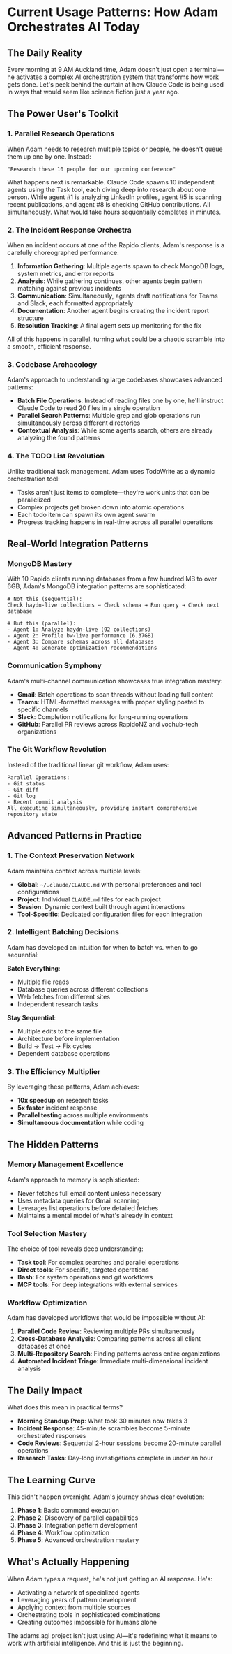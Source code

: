 # Current Usage Patterns: How Adam Orchestrates AI Today

## The Daily Reality

Every morning at 9 AM Auckland time, Adam doesn't just open a terminal—he activates a complex AI orchestration system that transforms how work gets done. Let's peek behind the curtain at how Claude Code is being used in ways that would seem like science fiction just a year ago.

## The Power User's Toolkit

### 1. Parallel Research Operations

When Adam needs to research multiple topics or people, he doesn't queue them up one by one. Instead:

```
"Research these 10 people for our upcoming conference"
```

What happens next is remarkable. Claude Code spawns 10 independent agents using the Task tool, each diving deep into research about one person. While agent #1 is analyzing LinkedIn profiles, agent #5 is scanning recent publications, and agent #8 is checking GitHub contributions. All simultaneously. What would take hours sequentially completes in minutes.

### 2. The Incident Response Orchestra

When an incident occurs at one of the Rapido clients, Adam's response is a carefully choreographed performance:

1. **Information Gathering**: Multiple agents spawn to check MongoDB logs, system metrics, and error reports
2. **Analysis**: While gathering continues, other agents begin pattern matching against previous incidents
3. **Communication**: Simultaneously, agents draft notifications for Teams and Slack, each formatted appropriately
4. **Documentation**: Another agent begins creating the incident report structure
5. **Resolution Tracking**: A final agent sets up monitoring for the fix

All of this happens in parallel, turning what could be a chaotic scramble into a smooth, efficient response.

### 3. Codebase Archaeology

Adam's approach to understanding large codebases showcases advanced patterns:

- **Batch File Operations**: Instead of reading files one by one, he'll instruct Claude Code to read 20 files in a single operation
- **Parallel Search Patterns**: Multiple grep and glob operations run simultaneously across different directories
- **Contextual Analysis**: While some agents search, others are already analyzing the found patterns

### 4. The TODO List Revolution

Unlike traditional task management, Adam uses TodoWrite as a dynamic orchestration tool:

- Tasks aren't just items to complete—they're work units that can be parallelized
- Complex projects get broken down into atomic operations
- Each todo item can spawn its own agent swarm
- Progress tracking happens in real-time across all parallel operations

## Real-World Integration Patterns

### MongoDB Mastery

With 10 Rapido clients running databases from a few hundred MB to over 6GB, Adam's MongoDB integration patterns are sophisticated:

```
# Not this (sequential):
Check haydn-live collections → Check schema → Run query → Check next database

# But this (parallel):
- Agent 1: Analyze haydn-live (92 collections)
- Agent 2: Profile bw-live performance (6.37GB)
- Agent 3: Compare schemas across all databases
- Agent 4: Generate optimization recommendations
```

### Communication Symphony

Adam's multi-channel communication showcases true integration mastery:

- **Gmail**: Batch operations to scan threads without loading full content
- **Teams**: HTML-formatted messages with proper styling posted to specific channels
- **Slack**: Completion notifications for long-running operations
- **GitHub**: Parallel PR reviews across RapidoNZ and vochub-tech organizations

### The Git Workflow Revolution

Instead of the traditional linear git workflow, Adam uses:

```
Parallel Operations:
- Git status
- Git diff
- Git log
- Recent commit analysis
All executing simultaneously, providing instant comprehensive repository state
```

## Advanced Patterns in Practice

### 1. The Context Preservation Network

Adam maintains context across multiple levels:
- **Global**: `~/.claude/CLAUDE.md` with personal preferences and tool configurations
- **Project**: Individual `CLAUDE.md` files for each project
- **Session**: Dynamic context built through agent interactions
- **Tool-Specific**: Dedicated configuration files for each integration

### 2. Intelligent Batching Decisions

Adam has developed an intuition for when to batch vs. when to go sequential:

**Batch Everything**:
- Multiple file reads
- Database queries across different collections
- Web fetches from different sites
- Independent research tasks

**Stay Sequential**:
- Multiple edits to the same file
- Architecture before implementation
- Build → Test → Fix cycles
- Dependent database operations

### 3. The Efficiency Multiplier

By leveraging these patterns, Adam achieves:
- **10x speedup** on research tasks
- **5x faster** incident response
- **Parallel testing** across multiple environments
- **Simultaneous documentation** while coding

## The Hidden Patterns

### Memory Management Excellence

Adam's approach to memory is sophisticated:
- Never fetches full email content unless necessary
- Uses metadata queries for Gmail scanning
- Leverages list operations before detailed fetches
- Maintains a mental model of what's already in context

### Tool Selection Mastery

The choice of tool reveals deep understanding:
- **Task tool**: For complex searches and parallel operations
- **Direct tools**: For specific, targeted operations
- **Bash**: For system operations and git workflows
- **MCP tools**: For deep integrations with external services

### Workflow Optimization

Adam has developed workflows that would be impossible without AI:
1. **Parallel Code Review**: Reviewing multiple PRs simultaneously
2. **Cross-Database Analysis**: Comparing patterns across all client databases at once
3. **Multi-Repository Search**: Finding patterns across entire organizations
4. **Automated Incident Triage**: Immediate multi-dimensional incident analysis

## The Daily Impact

What does this mean in practical terms?

- **Morning Standup Prep**: What took 30 minutes now takes 3
- **Incident Response**: 45-minute scrambles become 5-minute orchestrated responses  
- **Code Reviews**: Sequential 2-hour sessions become 20-minute parallel operations
- **Research Tasks**: Day-long investigations complete in under an hour

## The Learning Curve

This didn't happen overnight. Adam's journey shows clear evolution:

1. **Phase 1**: Basic command execution
2. **Phase 2**: Discovery of parallel capabilities
3. **Phase 3**: Integration pattern development
4. **Phase 4**: Workflow optimization
5. **Phase 5**: Advanced orchestration mastery

## What's Actually Happening

When Adam types a request, he's not just getting an AI response. He's:
- Activating a network of specialized agents
- Leveraging years of pattern development
- Applying context from multiple sources
- Orchestrating tools in sophisticated combinations
- Creating outcomes impossible for humans alone

The adams.agi project isn't just using AI—it's redefining what it means to work with artificial intelligence. And this is just the beginning.